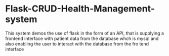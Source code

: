 # Flask-CRUD-Health-Management-system
 This system demos the use of flask in the form of an API, that is supplying a frontend interface with patient data from the database whch is mysql and also enabling the user to interact with the database from the fro tend interface
